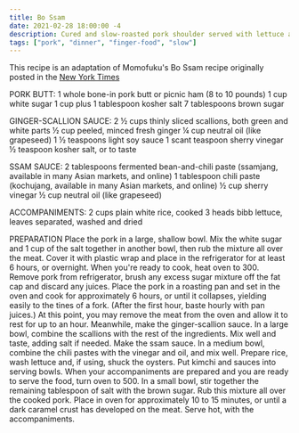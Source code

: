 ```yaml
---
title: Bo Ssam
date: 2021-02-28 18:00:00 -4
description: Cured and slow-roasted pork shoulder served with lettuce and other accompaniments
tags: ["pork", "dinner", "finger-food", "slow"]
---
```


This recipe is an adaptation of Momofuku's Bo Ssam recipe originally posted in the [New York Times](https://cooking.nytimes.com/recipes/12197-momofukus-bo-ssam)

PORK BUTT:
1 whole bone-in pork butt or picnic ham (8 to 10 pounds)
1 cup white sugar
1 cup plus 1 tablespoon kosher salt
7 tablespoons brown sugar

GINGER-SCALLION SAUCE:
2 ½ cups thinly sliced scallions, both green and white parts
½ cup peeled, minced fresh ginger
¼ cup neutral oil (like grapeseed)
1 ½ teaspoons light soy sauce
1 scant teaspoon sherry vinegar
½ teaspoon kosher salt, or to taste

SSAM SAUCE:
2 tablespoons fermented bean-and-chili paste (ssamjang, available in many Asian markets, and online)
1 tablespoon chili paste (kochujang, available in many Asian markets, and online)
½ cup sherry vinegar
½ cup neutral oil (like grapeseed)

ACCOMPANIMENTS:
2 cups plain white rice, cooked
3 heads bibb lettuce, leaves separated, washed and dried

PREPARATION
Place the pork in a large, shallow bowl. Mix the white sugar and 1 cup of the salt together in another bowl, then rub the mixture all over the meat. Cover it with plastic wrap and place in the refrigerator for at least 6 hours, or overnight.
When you're ready to cook, heat oven to 300. Remove pork from refrigerator, brush any excess sugar mixture off the fat cap and discard any juices. Place the pork in a roasting pan and set in the oven and cook for approximately 6 hours, or until it collapses, yielding easily to the tines of a fork. (After the first hour, baste hourly with pan juices.) At this point, you may remove the meat from the oven and allow it to rest for up to an hour.
Meanwhile, make the ginger-scallion sauce. In a large bowl, combine the scallions with the rest of the ingredients. Mix well and taste, adding salt if needed.
Make the ssam sauce. In a medium bowl, combine the chili pastes with the vinegar and oil, and mix well.
Prepare rice, wash lettuce and, if using, shuck the oysters. Put kimchi and sauces into serving bowls.
When your accompaniments are prepared and you are ready to serve the food, turn oven to 500. In a small bowl, stir together the remaining tablespoon of salt with the brown sugar. Rub this mixture all over the cooked pork. Place in oven for approximately 10 to 15 minutes, or until a dark caramel crust has developed on the meat. Serve hot, with the accompaniments.
